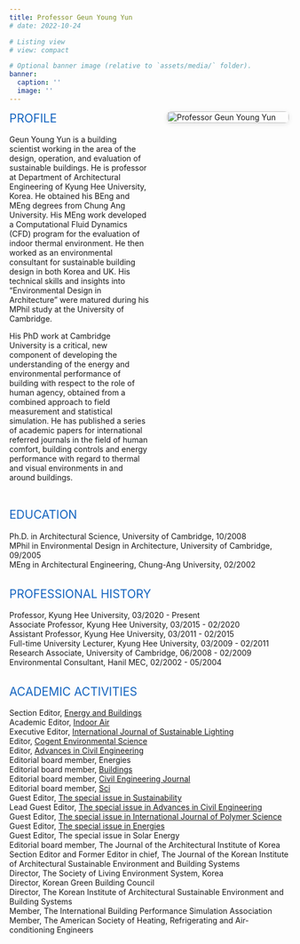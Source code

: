 ```yaml
---
title: Professor Geun Young Yun
# date: 2022-10-24

# Listing view
# view: compact

# Optional banner image (relative to `assets/media/` folder).
banner:
  caption: ''
  image: ''
---
```


<div style="display:flex; align-items:flex-start; gap:2rem;">
  <div style="flex:2;">
    <h2 style="color:#1565c0; font-weight:400; margin-top:0;">PROFILE</h2>
    <p>
      Geun Young Yun is a building scientist working in the area of the design, operation, and evaluation of sustainable buildings. He is professor at Department of Architectural Engineering of Kyung Hee University, Korea. He obtained his BEng and MEng degrees from Chung Ang University. His MEng work developed a Computational Fluid Dynamics (CFD) program for the evaluation of indoor thermal environment. He then worked as an environmental consultant for sustainable building design in both Korea and UK. His technical skills and insights into “Environmental Design in Architecture” were matured during his MPhil study at the University of Cambridge.
    </p>
    <p>
      His PhD work at Cambridge University is a critical, new component of developing the understanding of the energy and environmental performance of building with respect to the role of human agency, obtained from a combined approach to field measurement and statistical simulation. He has published a series of academic papers for international referred journals in the field of human comfort, building controls and energy performance with regard to thermal and visual environments in and around buildings.
    </p>
  </div>
  <div style="flex:1; min-width:220px;">
    <img src="pro-yun.png" alt="Professor Geun Young Yun" style="width:100%;max-width:250px;border-radius:8px;box-shadow:0 2px 8px rgba(0,0,0,0.1);" />
  </div>
</div>
<h2 style="color:#1565c0; font-weight:400; margin-top:2rem;">EDUCATION</h2>
<p>
Ph.D. in Architectural Science, University of Cambridge, 10/2008<br>
MPhil in Environmental Design in Architecture, University of Cambridge, 09/2005<br>
MEng in Architectural Engineering, Chung-Ang University, 02/2002
</p>
<h2 style="color:#1565c0; font-weight:400; margin-top:2rem;">PROFESSIONAL HISTORY</h2>
<p>
Professor, Kyung Hee University, 03/2020 - Present<br> 
Associate Professor, Kyung Hee University, 03/2015 - 02/2020<br>
Assistant Professor, Kyung Hee University,  03/2011 - 02/2015<br>
Full-time University Lecturer, Kyung Hee University, 03/2009 - 02/2011<br>
Research Associate, University of Cambridge, 06/2008 - 02/2009<br>
Environmental Consultant, Hanil MEC, 02/2002 - 05/2004
</p>
<h2 style="color:#1565c0; font-weight:400; margin-top:2rem;">ACADEMIC ACTIVITIES</h2>
<p>
Section Editor, <a target="_blank" href="https://www.sciencedirect.com/journal/energy-and-buildings/about/editorial-board">Energy and Buildings</a><br>
Academic Editor, <a target="_blank" href="https://onlinelibrary.wiley.com/page/journal/ina/homepage/editorial-board">Indoor Air</a><br>
Executive Editor, <a target="_blank" href="https://www.lightingjournal.org/index.php/path">International Journal of Sustainable Lighting</a><br>
Editor, <a target="_blank" href="https://www.tandfonline.com/toc/oaes20/current">Cogent Environmental Science</a><br>
Editor, <a target="_blank" href="https://onlinelibrary.wiley.com/page/journal/7074/homepage/editorial-board">Advances in Civil Engineering</a><br>
Editorial board member, Energies<br>
Editorial board member, <a target="_blank" href="https://www.mdpi.com/journal/buildings/editors">Buildings</a><br>
Editorial board member, <a target="_blank" href="https://www.civilejournal.org/index.php/cej/about/editorialTeam">Civil Engineering Journal</a><br>
Editorial board member, <a target="_blank" href="https://www.mdpi.com/journal/sci/editors#editorialboard">Sci</a><br>
Guest Editor, <a target="_blank" href="https://www.mdpi.com/journal/sustainability/special_issues/IoT_Smart_Buildings">The special issue in Sustainability</a><br>
Lead Guest Editor, <a target="_blank" href="https://onlinelibrary.wiley.com/journal/7074">The special issue in Advances in Civil Engineering</a><br>
Guest Editor, <a target="_blank" href="https://onlinelibrary.wiley.com/doi/10.1155/2017/9767462">The special issue in International Journal of Polymer Science</a><br>
Guest Editor, <a target="_blank" href="https://www.mdpi.com/journal/energies/special_issues/Lighting_Systems_in_Buildings">The special issue in Energies</a><br>
Guest Editor, The special issue in Solar Energy<br>
Editorial board member, The Journal of the Architectural Institute of Korea<br>
Section Editor and Former Editor in chief, The Journal of the Korean Institute of Architectural Sustainable Environment and Building Systems<br>
Director, The Society of Living Environment System, Korea<br>
Director, Korean Green Building Council<br>
Director, The Korean Institute of Architectural Sustainable Environment and Building Systems<br>
Member, The International Building Performance Simulation Association<br>
Member, The American Society of Heating, Refrigerating and Air-conditioning Engineers<br>
</p>